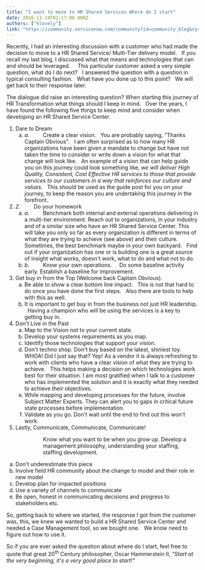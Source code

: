 ```yaml
---
title: "I want to move to HR Shared Services Where do I start"
date: 2016-11-14T01:17:08.000Z
authors: ["klovely"]
link: "https://community.servicenow.com/community?id=community_blog&sys_id=3d3daae5dbd0dbc01dcaf3231f961976"
---
```

<p>Recently, I had an interesting discussion with a customer who had made the decision to move to a HR Shared Service/ Multi-Tier delivery model.   If you recall my last blog, I discussed what that means and technologies that can and should be leveraged.     This particular customer asked a very simple question, what do I do next?   I answered the question with a question in typical consulting fashion.   What have you done up to this point?   We will get back to their response later. </p><p>The dialogue did raise an interesting question? When starting this journey of HR Transformation what things should I keep in mind.   Over the years, I have found the following five things to keep mind and consider when developing an HR Shared Service Center. </p><p></p><ol style="list-style-type: decimal;"><li>Dare to Dream<ol style="list-style-type: lower-alpha;"><li><em>a.         </em>Create a clear vision.   You are probably saying, "Thanks Captain Obvious".   I am often surprised as to how many HR organizations have been given a mandate to change but have not taken the time to consider or write down a vision for what that change will look like.   An example of a vision that can help guide you on this journey could look something like, <em>we will deliver High Quality, Consistent, Cost Effective HR services to those that provide services to our customers in a way that reinforces our culture and values.   </em>This should be used as the guide post for you on your journey, to keep the reason you are undertaking this journey in the forefront. </li></ol></li><li><em>2.         </em>Do your homework<ol style="list-style-type: lower-alpha;"><li><em>a.         </em>Benchmark both internal and external operations delivering in a multi-tier environment. Reach out to organizations, in your industry and of a similar size who have an HR Shared Service Center. This will take you only so far as every organization is different in terms of what they are trying to achieve (see above) and their culture.     Sometimes, the best benchmark maybe in your own backyard.   Find out if your organization has one or is building one is a great source of insight what works, doesn't work, what to do and what not to do. </li><li><em>b.         </em>Know your own operations.     Do some baseline activity early. Establish a baseline for improvement. </li></ol></li><li>Get buy in from the Top (Welcome back Captain Obvious). <ol style="list-style-type: lower-alpha;"><li>Be able to show a clear bottom line impact.   This is not that hard to do once you have done the first steps.   Also there are tools to help with this as well. </li><li>It is important to get buy in from the business not just HR leadership.   Having a champion who will be using the services is a key to getting buy in. </li></ol></li><li>Don't Live in the Past<ol style="list-style-type: lower-alpha;"><li>Map to the Vision not to your current state. </li><li>Develop your systems requirements as you map. </li><li>Identify those technologies that support your vision. </li><li>Don't techno shop. Don't buy based on the latest, shiniest toy.   WHOA! Did I just say that? Yep! As a vendor it is always refreshing to work with clients who have a clear vision of what they are trying to achieve.   This helps making a decision on which technologies work best for their situation. I am most gratified when I talk to a customer who has implemented the solution and it is exactly what they needed to achieve their objectives. </li><li>While mapping and developing processes for the future, involve Subject Matter Experts. They can alert you to gaps in critical future state processes before implementation. </li><li>Validate as you go. Don't wait until the end to find out this won't work. </li></ol></li><li>Lastly, Communicate, Communicate, Communicate!</li></ol><p style="margin-left: 1.0in;">Know what you want to be when you grow up. Develop a management philosophy, understanding your staffing, staffing development. </p><ol style="list-style-type: lower-alpha;"><li>Don't underestimate this piece </li><li>Involve field HR community about the change to model and their role in new model</li><li>Develop plan for impacted positions</li><li>Use a variety of channels to communicate</li><li>Be open, honest in communicating decisions and progress to stakeholders etc. </li></ol><p></p><p>So, getting back to where we started, the response I got from the customer was, this, we knew we wanted to build a HR Shared Service Center and needed a Case Management tool, so we bought one.   We know need to figure out how to use it.   </p><p>So if you are ever asked the question about where do I start, feel free to quote that great 20<sup>th</sup> Century philosopher, Oscar Hammerstein II,<em> "Start at the very beginning, it's a very good place to start!"</em></p>